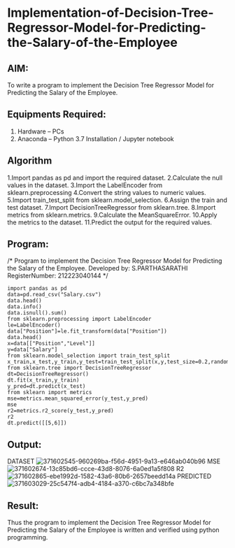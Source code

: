 # Implementation-of-Decision-Tree-Regressor-Model-for-Predicting-the-Salary-of-the-Employee

## AIM:
To write a program to implement the Decision Tree Regressor Model for Predicting the Salary of the Employee.

## Equipments Required:
1. Hardware – PCs
2. Anaconda – Python 3.7 Installation / Jupyter notebook

## Algorithm
1.Import pandas as pd and import the required dataset.
2.Calculate the null values in the dataset.
3.Import the LabelEncoder from sklearn.preprocessing
4.Convert the string values to numeric values.
5.Import train_test_split from sklearn.model_selection.
6.Assign the train and test dataset.
7.Import DecisionTreeRegressor from sklearn.tree.
8.Import metrics from sklearn.metrics.
9.Calculate the MeanSquareError.
10.Apply the metrics to the dataset.
11.Predict the output for the required values.

## Program:

/*
Program to implement the Decision Tree Regressor Model for Predicting the Salary of the Employee.
Developed by: S.PARTHASARATHI
RegisterNumber:  212223040144
*/
```
import pandas as pd
data=pd.read_csv("Salary.csv")
data.head()
data.info()
data.isnull().sum()
from sklearn.preprocessing import LabelEncoder
le=LabelEncoder()
data["Position"]=le.fit_transform(data["Position"])
data.head()
x=data[["Position","Level"]]
y=data["Salary"]
from sklearn.model_selection import train_test_split
x_train,x_test,y_train,y_test=train_test_split(x,y,test_size=0.2,random_state=2)
from sklearn.tree import DecisionTreeRegressor
dt=DecisionTreeRegressor()
dt.fit(x_train,y_train)
y_pred=dt.predict(x_test)
from sklearn import metrics
mse=metrics.mean_squared_error(y_test,y_pred)
mse
r2=metrics.r2_score(y_test,y_pred)
r2
dt.predict([[5,6]])

```

## Output:
DATASET
![371602545-960269ba-f56d-4951-9a13-e646ab040b96](https://github.com/user-attachments/assets/46c41895-9d1a-437c-900b-d7525ecc43d8)
MSE
![371602674-13c85bd6-ccce-43d8-8076-6a0ed1a5f808](https://github.com/user-attachments/assets/d0a3ee2e-9acb-46ee-be27-dccb99cc5ad4)
R2
![371602865-ebe1992d-1582-43a6-80b6-2657beedd14a](https://github.com/user-attachments/assets/64fa02db-f1a7-42c9-acbb-a7fe0d05d0a8)
PREDICTED
![371603029-25c547f4-adb4-4184-a370-c6bc7a348bfe](https://github.com/user-attachments/assets/91fb1fe1-28c9-41af-9a2a-5774b66ef46d)



## Result:
Thus the program to implement the Decision Tree Regressor Model for Predicting the Salary of the Employee is written and verified using python programming.
